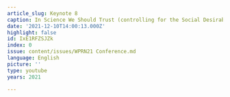 ```yaml
---
article_slug: Keynote 8
caption: In Science We Should Trust (controlling for the Social Desirability Bias)
date: '2021-12-10T14:00:13.000Z'
highlight: false
id: IxE1RFZSJZk
index: 0
issue: content/issues/WPRN21 Conference.md
language: English
picture: ''
type: youtube
years: 2021

---
```


